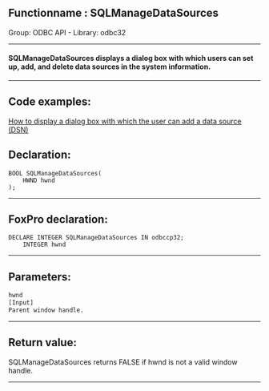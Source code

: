 <link rel="stylesheet" type="text/css" href="../../css/win32api.css">  
<link rel="stylesheet" href="https://cdnjs.cloudflare.com/ajax/libs/font-awesome/4.7.0/css/font-awesome.min.css">

## Functionname : SQLManageDataSources
Group: ODBC API - Library: odbc32    
***  


#### SQLManageDataSources displays a dialog box with which users can set up, add, and delete data sources in the system information.
***  


## Code examples:
[How to display a dialog box with which the user can add a data source (DSN)](../../samples/sample_380.md)  

## Declaration:
```foxpro  
BOOL SQLManageDataSources(
	HWND hwnd
);  
```  
***  


## FoxPro declaration:
```foxpro  
DECLARE INTEGER SQLManageDataSources IN odbccp32;
	INTEGER hwnd  
```  
***  


## Parameters:
```txt  
hwnd
[Input]
Parent window handle.  
```  
***  


## Return value:
SQLManageDataSources returns FALSE if hwnd is not a valid window handle.  
***  


